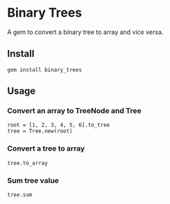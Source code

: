 # Binary Trees

A gem to convert a binary tree to array and vice versa.

## Install

`gem install binary_trees`

## Usage

### Convert an array to TreeNode and Tree
```
root = [1, 2, 3, 4, 5, 6].to_tree
tree = Tree.new(root)
```

### Convert a tree to array
```
tree.to_array
```
### Sum tree value
```
tree.sum
```